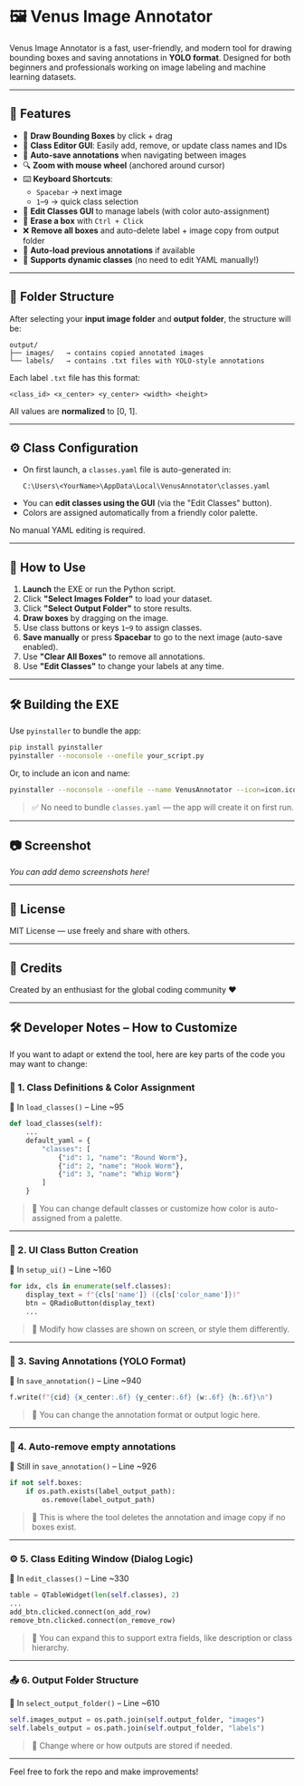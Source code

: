 # 🖼️ Venus Image Annotator

Venus Image Annotator is a fast, user-friendly, and modern tool for drawing bounding boxes and saving annotations in **YOLO format**. Designed for both beginners and professionals working on image labeling and machine learning datasets.

---

## 🚀 Features

- 🎯 **Draw Bounding Boxes** by click + drag
- 🎨 **Class Editor GUI**: Easily add, remove, or update class names and IDs
- 🔁 **Auto-save annotations** when navigating between images
- 🔍 **Zoom with mouse wheel** (anchored around cursor)
- ⌨️ **Keyboard Shortcuts**:
  - `Spacebar` → next image
  - `1`–`9` → quick class selection
- 🔧 **Edit Classes GUI** to manage labels (with color auto-assignment)
- 🧽 **Erase a box** with `Ctrl + Click`
- ❌ **Remove all boxes** and auto-delete label + image copy from output folder
- 🔄 **Auto-load previous annotations** if available
- 🧠 **Supports dynamic classes** (no need to edit YAML manually!)

---

## 📁 Folder Structure

After selecting your **input image folder** and **output folder**, the structure will be:

```
output/
├── images/   → contains copied annotated images
└── labels/   → contains .txt files with YOLO-style annotations
```

Each label `.txt` file has this format:

```
<class_id> <x_center> <y_center> <width> <height>
```

All values are **normalized** to [0, 1].

---

## ⚙️ Class Configuration

- On first launch, a `classes.yaml` file is auto-generated in:
  ```
  C:\Users\<YourName>\AppData\Local\VenusAnnotator\classes.yaml
  ```
- You can **edit classes using the GUI** (via the "Edit Classes" button).
- Colors are assigned automatically from a friendly color palette.

No manual YAML editing is required.

---

## 🎥 How to Use

1. **Launch** the EXE or run the Python script.
2. Click **"Select Images Folder"** to load your dataset.
3. Click **"Select Output Folder"** to store results.
4. **Draw boxes** by dragging on the image.
5. Use class buttons or keys `1`–`9` to assign classes.
6. **Save manually** or press **Spacebar** to go to the next image (auto-save enabled).
7. Use **"Clear All Boxes"** to remove all annotations.
8. Use **"Edit Classes"** to change your labels at any time.

---

## 🛠️ Building the EXE

Use `pyinstaller` to bundle the app:

```bash
pip install pyinstaller
pyinstaller --noconsole --onefile your_script.py
```

Or, to include an icon and name:

```bash
pyinstaller --noconsole --onefile --name VenusAnnotator --icon=icon.ico your_script.py
```

> ✅ No need to bundle `classes.yaml` — the app will create it on first run.

---

## 📷 Screenshot

*You can add demo screenshots here!*

---

## 📃 License

MIT License — use freely and share with others.

---

## 🤝 Credits

Created by an enthusiast for the global coding community ❤️

---

## 🛠️ Developer Notes – How to Customize

If you want to adapt or extend the tool, here are key parts of the code you may want to change:

### 🔧 1. Class Definitions & Color Assignment
📍 In `load_classes()` – Line ~95

```python
def load_classes(self):
    ...
    default_yaml = {
        "classes": [
            {"id": 1, "name": "Round Worm"},
            {"id": 2, "name": "Hook Worm"},
            {"id": 3, "name": "Whip Worm"}
        ]
    }
```

> 📝 You can change default classes or customize how color is auto-assigned from a palette.

---

### 🎨 2. UI Class Button Creation
📍 In `setup_ui()` – Line ~160

```python
for idx, cls in enumerate(self.classes):
    display_text = f"{cls['name']} ({cls['color_name']})"
    btn = QRadioButton(display_text)
    ...
```

> 📝 Modify how classes are shown on screen, or style them differently.

---

### 💾 3. Saving Annotations (YOLO Format)
📍 In `save_annotation()` – Line ~940

```python
f.write(f"{cid} {x_center:.6f} {y_center:.6f} {w:.6f} {h:.6f}\n")
```

> 📝 You can change the annotation format or output logic here.

---

### 🧼 4. Auto-remove empty annotations
📍 Still in `save_annotation()` – Line ~926

```python
if not self.boxes:
    if os.path.exists(label_output_path):
        os.remove(label_output_path)
```

> 📝 This is where the tool deletes the annotation and image copy if no boxes exist.

---

### ⚙️ 5. Class Editing Window (Dialog Logic)
📍 In `edit_classes()` – Line ~330

```python
table = QTableWidget(len(self.classes), 2)
...
add_btn.clicked.connect(on_add_row)
remove_btn.clicked.connect(on_remove_row)
```

> 📝 You can expand this to support extra fields, like description or class hierarchy.

---

### 📤 6. Output Folder Structure
📍 In `select_output_folder()` – Line ~610

```python
self.images_output = os.path.join(self.output_folder, "images")
self.labels_output = os.path.join(self.output_folder, "labels")
```

> 📝 Change where or how outputs are stored if needed.

---

Feel free to fork the repo and make improvements!
